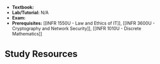 - **Textbook:** 
- **Lab/Tutorial:** N/A
- **Exam:** 
- **Prerequisites:** [[INFR 1550U - Law and Ethics of IT]], [[INFR 3600U - Cryptography and Network Security]], [[INFR 1010U - Discrete Mathematics]]

# Study Resources